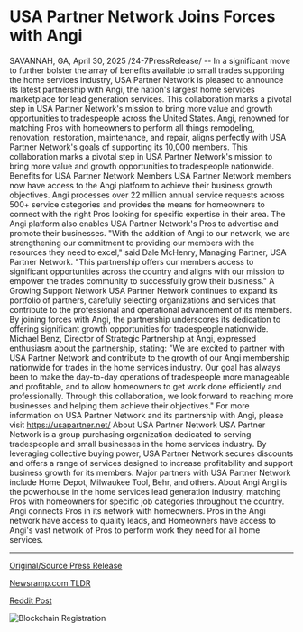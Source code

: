 # USA Partner Network Joins Forces with Angi

SAVANNAH, GA, April 30, 2025 /24-7PressRelease/ -- In a significant move to further bolster the array of benefits available to small trades supporting the home services industry, USA Partner Network is pleased to announce its latest partnership with Angi, the nation's largest home services marketplace for lead generation services. This collaboration marks a pivotal step in USA Partner Network's mission to bring more value and growth opportunities to tradespeople across the United States.   Angi, renowned for matching Pros with homeowners to perform all things remodeling, renovation, restoration, maintenance, and repair, aligns perfectly with USA Partner Network's goals of supporting its 10,000 members. This collaboration marks a pivotal step in USA Partner Network's mission to bring more value and growth opportunities to tradespeople nationwide.   Benefits for USA Partner Network Members   USA Partner Network members now have access to the Angi platform to achieve their business growth objectives. Angi processes over 22 million annual service requests across 500+ service categories and provides the means for homeowners to connect with the right Pros looking for specific expertise in their area. The Angi platform also enables USA Partner Network's Pros to advertise and promote their businesses.   "With the addition of Angi to our network, we are strengthening our commitment to providing our members with the resources they need to excel," said Dale McHenry, Managing Partner, USA Partner Network. "This partnership offers our members access to significant opportunities across the country and aligns with our mission to empower the trades community to successfully grow their business."   A Growing Support Network   USA Partner Network continues to expand its portfolio of partners, carefully selecting organizations and services that contribute to the professional and operational advancement of its members. By joining forces with Angi, the partnership underscores its dedication to offering significant growth opportunities for tradespeople nationwide.   Michael Benz, Director of Strategic Partnership at Angi, expressed enthusiasm about the partnership, stating: "We are excited to partner with USA Partner Network and contribute to the growth of our Angi membership nationwide for trades in the home services industry. Our goal has always been to make the day-to-day operations of tradespeople more manageable and profitable, and to allow homeowners to get work done efficiently and professionally. Through this collaboration, we look forward to reaching more businesses and helping them achieve their objectives."   For more information on USA Partner Network and its partnership with Angi, please visit https://usapartner.net/  About USA Partner Network   USA Partner Network is a group purchasing organization dedicated to serving tradespeople and small businesses in the home services industry. By leveraging collective buying power, USA Partner Network secures discounts and offers a range of services designed to increase profitability and support business growth for its members. Major partners with USA Partner Network include Home Depot, Milwaukee Tool, Behr, and others.   About Angi  Angi is the powerhouse in the home services lead generation industry, matching Pros with homeowners for specific job categories throughout the country. Angi connects Pros in its network with homeowners. Pros in the Angi network have access to quality leads, and Homeowners have access to Angi's vast network of Pros to perform work they need for all home services. 

---

[Original/Source Press Release](https://www.24-7pressrelease.com/press-release/522316/usa-partner-network-joins-forces-with-angi)
                    

[Newsramp.com TLDR](https://newsramp.com/curated-news/usa-partner-network-forms-strategic-partnership-with-angi-to-enhance-business-growth-opportunities-for-tradespeople/f54599c29915e8a39248d7f00bc08321) 

 



[Reddit Post](https://www.reddit.com/r/BlockchainWeb3New/comments/1kbapgw/usa_partner_network_forms_strategic_partnership/) 



![Blockchain Registration](https://cdn.newsramp.app/24-7PressRelease/qrcode/254/30/pavegXi8.webp)